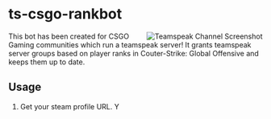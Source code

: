 # ts-csgo-rankbot
<img src="https://www1.xup.in/exec/ximg.php?fid=72361390" alt="Teamspeak Channel Screenshot" align="right">
This bot has been created for CSGO Gaming communities which run a teamspeak server! It grants teamspeak server groups based on player ranks in Couter-Strike: Global Offensive and keeps them up to date.

## Usage
1. Get your steam profile URL. Y